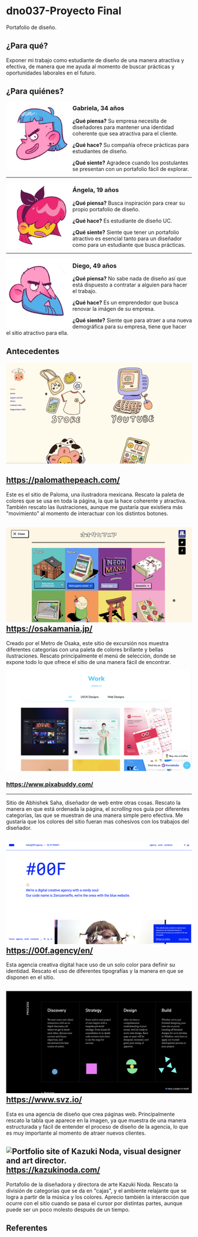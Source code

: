 # dno037-Proyecto Final
Portafolio de diseño. 

## ¿Para qué?
Exponer mi trabajo como estudiante de diseño de una manera atractiva y efectiva, de manera que me ayuda al momento de buscar prácticas y oportunidades laborales en el futuro.

## ¿Para quiénes?


<img align="left" width="180" height="180" src="https://raw.githubusercontent.com/vale-herrera/dno037-Proyecto-Final/main/images/proto-persona-1.png">

### Gabriela, 34 años

**¿Qué piensa?** Su empresa necesita de diseñadores para mantener una identidad coherente que sea atractiva para el cliente.

**¿Qué hace?** Su compañía ofrece prácticas para estudiantes de diseño. 

**¿Qué siente?** Agradece cuando los postulantes se presentan con un portafolio fácil de explorar.

------

<img align="left" width="180" height="180" src="https://raw.githubusercontent.com/vale-herrera/dno037-Proyecto-Final/main/images/proto-persona-2.png">

### Ángela, 19 años

**¿Qué piensa?** Busca inspiración para crear su propio portafolio de diseño.

**¿Qué hace?** Es estudiante de diseño UC. 

**¿Qué siente?** Siente que tener un portafolio atractivo es esencial tanto para un diseñador como para un estudiante que busca prácticas.

-----

<img align="left" width="180" height="190" src="https://raw.githubusercontent.com/vale-herrera/dno037-Proyecto-Final/main/images/proto-persona-3.png">

### Diego, 49 años

**¿Qué piensa?** No sabe nada de diseño así que está dispuesto a contratar a alguien para hacer el trabajo.

**¿Qué hace?** Es un emprendedor que busca renovar la imágen de su empresa.

**¿Qué siente?** Siente que para atraer a una nueva demográfica para su empresa, tiene que hacer el sitio atractivo para ella.


## Antecedentes

![Paloma, una ilustradora mexicana](/images/peach.png)

https://palomathepeach.com/
----
Este es el sitio de Paloma, una ilustradora mexicana. Rescato la paleta de colores que se usa en toda la página, la que la hace coherente y atractiva. También rescato las ilustraciones, aunque me gustaría que existiera más "movimiento" al momento de interactuar con los distintos botones.


![excursion site produced by Osaka Metro](/images/osakamania.png)
https://osakamania.jp/
----
Creado por el Metro de Osaka, este sitio de excursión nos muestra diferentes categorías con una paleta de colores brillante y bellas ilustraciones. Rescato principalmente el menú de selección, donde se expone todo lo que ofrece el sitio de una manera fácil de encontrar.


![Abhishek Saha, Graphic, UI/UX, Web Designer and also a Front-End Developer.](/images/pixabuddy.png) 
### https://www.pixabuddy.com/
---- 
Sitio de Abhishek Saha, diseñador de web entre otras cosas. Rescato la manera en que está ordenada la página, el *scrolling* nos guía por diferentes categorías, las que se muestran de una manera simple pero efectiva. Me gustaría que los colores del sitio fueran mas cohesivos con los trabajos del diseñador.


![Creative agency, focused on digital projects and event planning.](/images/00f.png)
https://00f.agency/en/
----
Esta agencia creativa digital hace uso de un solo color para definir su identidad. Rescato el uso de diferentes tipografías y la manera en que se disponen en el sitio.


![SVZ is powered by dynamic and passionate designers, developers, and digital strategists focused on creating high-end marketing websites.](/images/svz.png)
https://www.svz.io/
----
Esta es una agencia de diseño que crea páginas web. Principalmente rescato la tabla que aparece en la imagen, ya que muestra de una manera estructurada y fácil de entender el proceso de diseño de la agencia, lo que es muy importante al momento de atraer nuevos clientes.


![Portfolio site of Kazuki Noda, visual designer and art director.](/images/kazuki.png)
https://kazukinoda.com/
----
Portafolio de la diseñadora y directora de arte Kazuki Noda. Rescato la división de categorías que se da en "cajas", y el ambiente relajante que se logra a partir de la música y los colores. Aprecio también la interacción que ocurre con el sitio cuando se pasa el cursor por distintas partes, aunque puede ser un poco molesto después de un tiempo.


## Referentes 
